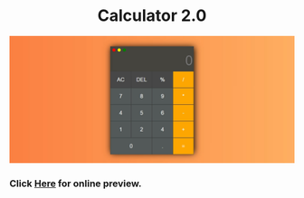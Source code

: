 <h1 align="center">Calculator 2.0</h1>
<img src="https://github.com/AbubakarSarwar012/Web-Based-Projects/blob/main/Calculator%202.0/assets/screenshot.png">
<h3>Click <a href="https://calculator-macos-clone.netlify.app/">Here</a> for online preview. </h3>
